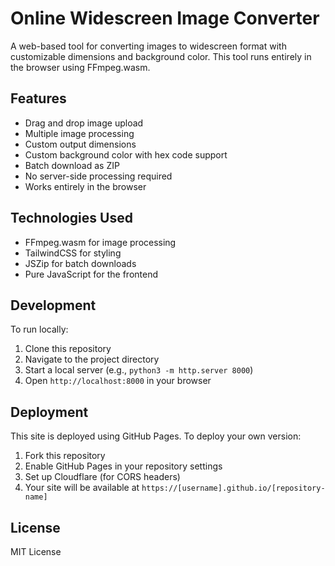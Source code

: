 # Online Widescreen Image Converter

A web-based tool for converting images to widescreen format with customizable dimensions and background color. This tool runs entirely in the browser using FFmpeg.wasm.

## Features

- Drag and drop image upload
- Multiple image processing
- Custom output dimensions
- Custom background color with hex code support
- Batch download as ZIP
- No server-side processing required
- Works entirely in the browser

## Technologies Used

- FFmpeg.wasm for image processing
- TailwindCSS for styling
- JSZip for batch downloads
- Pure JavaScript for the frontend

## Development

To run locally:

1. Clone this repository
2. Navigate to the project directory
3. Start a local server (e.g., `python3 -m http.server 8000`)
4. Open `http://localhost:8000` in your browser

## Deployment

This site is deployed using GitHub Pages. To deploy your own version:

1. Fork this repository
2. Enable GitHub Pages in your repository settings
3. Set up Cloudflare (for CORS headers)
4. Your site will be available at `https://[username].github.io/[repository-name]`

## License

MIT License 